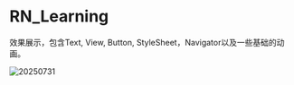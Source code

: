 # RN_Learning
效果展示，包含Text, View, Button, StyleSheet，Navigator以及一些基础的动画。















![20250731](https://github.com/user-attachments/assets/1e0b84df-e795-4049-b17e-418760824f2e)
